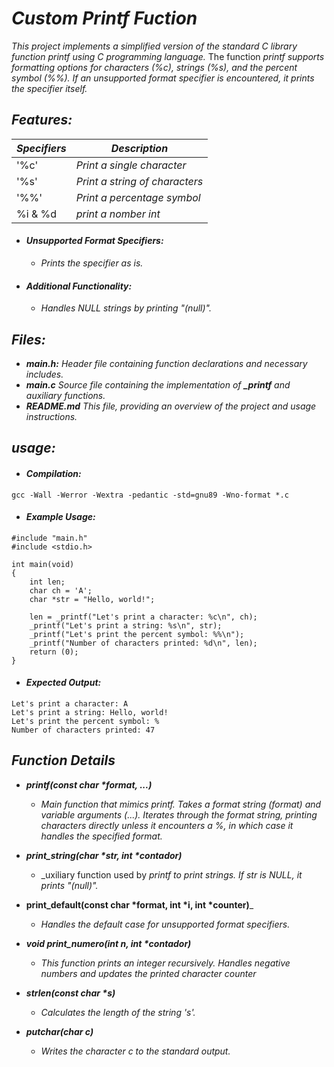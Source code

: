 _<h1>Custom Printf Fuction</h1>_

  









_This project implements a simplified version of the standard C library function printf using C programming language._ The function _printf supports formatting options for characters (%c), strings (%s), and the percent symbol (%%). If an unsupported format specifier is encountered, it prints the specifier itself._

 _<h2>Features:</h2>_
 
| _Specifiers_ | _Description_                 |
|--------------|------------------------------ |
| '%c'         | _Print a single character_    |
| '%s'         | _Print a string of characters_|
| '%%'         | _Print a percentage symbol_   |
| %i & %d      |  _print a nomber int_

- _<h4>Unsupported Format Specifiers:</h4>_
   - _Prints the specifier as is._
 
- _<h4>Additional Functionality:</h4>_
   - _Handles NULL strings by printing "(null)"._

_<h2>Files:</h2>_

- _**main.h:**_ _Header file containing function declarations and necessary includes._
- _**main.c**_ _Source file containing the implementation of **_printf** and auxiliary functions._
- _**README.md**_ _This file, providing an overview of the project and usage instructions._

_<h2>usage:</h2>_

- _<h4>Compilation:</h4>_
```
gcc -Wall -Werror -Wextra -pedantic -std=gnu89 -Wno-format *.c
```
- _<h4>Example Usage:</h4>_
```
#include "main.h"
#include <stdio.h>

int main(void)
{
    int len;
    char ch = 'A';
    char *str = "Hello, world!";

    len = _printf("Let's print a character: %c\n", ch);
    _printf("Let's print a string: %s\n", str);
    _printf("Let's print the percent symbol: %%\n");
    _printf("Number of characters printed: %d\n", len);
    return (0);
}
```
- _<h4>Expected Output:</h4>_
```
Let's print a character: A
Let's print a string: Hello, world!
Let's print the percent symbol: %
Number of characters printed: 47
```
_<h2>Function Details</h2>_
- ___printf(const char *format, ...)___
  - _Main function that mimics printf. Takes a format string (format) and variable arguments (...). Iterates through the format string, printing characters directly unless it encounters a %, in which case it handles the specified format._

- ___print_string(char *str, int *contador)___
  - _uxiliary function used by _printf to print strings. If str is NULL, it prints "(null)"._
  
- __print_default(const char *format, int *i, int *counter)___
   - _Handles the default case for unsupported format specifiers._
- ___void print_numero(int n, int *contador)___
  -  _This function prints an integer recursively. Handles negative numbers and updates the printed character counter_
 - ___strlen(const char *s)___
   - _Calculates the length of the string 's'._
- ___putchar(char c)___
  - _Writes the character c to the standard output._
